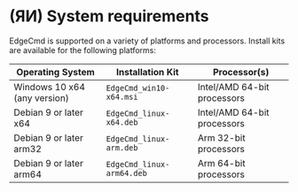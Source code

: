 ﻿---
uid: SystemRequirements1-1
---

# (ЯИ) System requirements

EdgeCmd is supported on a variety of platforms and processors. Install kits are available for the following platforms:

| Operating System | Installation Kit | Processor(s) |
|-------------------|----------------------------------|-------------|
| Windows 10 x64 (any version)| `EdgeCmd_win10-x64.msi`     | Intel/AMD 64-bit processors |
| Debian 9 or later x64 | `EdgeCmd_linux-x64.deb`     | Intel/AMD 64-bit processors |
| Debian 9 or later arm32 | `EdgeCmd_linux-arm.deb`  | Arm 32-bit processors |
| Debian 9 or later arm64 | `EdgeCmd_linux-arm64.deb`  | Arm 64-bit processors |
